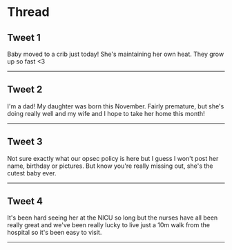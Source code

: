 # Thread

## Tweet 1

Baby moved to a crib just today! She's maintaining her own heat. They grow up so fast &lt;3

---

## Tweet 2

I'm a dad! My daughter was born this November. Fairly premature, but she's doing really well and my wife and I hope to take her home this month!

---

## Tweet 3

Not sure exactly what our opsec policy is here but I guess I won't post her name, birthday or pictures. But know you're really missing out, she's the cutest baby ever.

---

## Tweet 4

It's been hard seeing her at the NICU so long but the nurses have all been really great and we've been really lucky to live just a 10m walk from the hospital so it's been easy to visit.

---


